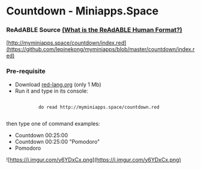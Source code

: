 
# Countdown - Miniapps.Space


### ReAdABLE Source [(What is the ReAdABLE Human Format?)](http://readablehumanformat.com)

[http://myminiapps.space/countdown/index.red](https://github.com/lepinekong/myminiapps/blob/master/countdown/index.red)


### Pre-requisite


- Download [red-lang.org](http://red-lang.org) (only 1 Mb)
- Run it and type in its console: 



```

            do read http://myminiapps.space/countdown.red
        
```


then type one of command examples:
- Countdown 00:25:00
- Countdown 00:25:00 "Pomodoro"
- Pomodoro

![https://i.imgur.com/y6YDxCx.png](https://i.imgur.com/y6YDxCx.png)
                    
